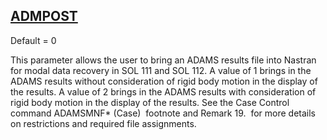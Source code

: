 ## [ADMPOST](https://nexus.hexagon.com/documentationcenter/bundle/MSC_Nastran_2022.4/page/Nastran_Combined_Book/qrg/parameters/TOC.ADMPOST.xhtml)

Default = 0

This parameter allows the user to bring an ADAMS results file into Nastran for modal data recovery in SOL 111 and SOL 112. A value of 1 brings in the ADAMS results without consideration of rigid body motion in the display of the results. A value of 2 brings in the ADAMS results with consideration of rigid body motion in the display of the results. See the Case Control command  ADAMSMNF*   (Case)  footnote and Remark  19.  for more details on restrictions and required file assignments.

